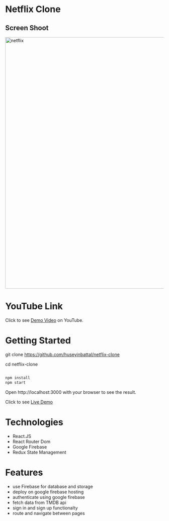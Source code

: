 # Netflix Clone

## Screen Shoot

<img width="800" alt="netflix" src="https://user-images.githubusercontent.com/95706081/219978922-3b4dc913-97e4-48a3-9c9a-327d7c64652b.png">

# YouTube Link

Click to see [Demo Video](https://www.youtube.com/watch?v=Vk2FAxvbJP8) on YouTube.

# Getting Started

git clone https://github.com/huseyinbattal/netflix-clone

cd netflix-clone

```bash

npm install
npm start
```

Open http://localhost:3000 with your browser to see the result.


Click to see [Live Demo](https://netflix.huseyinbattal.com/)



# Technologies
- React.JS
- React Router Dom
- Google Firebase
- Redux State Management


# Features
- use Firebase for database and storage
- deploy on google firebase hosting
- authenticate using google firebase
- fetch data from TMDB api
- sign in and sign up functionalty
- route and navigate between pages
